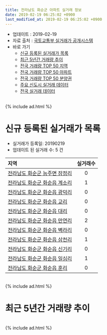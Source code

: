 ```yaml
---
title: 전라남도 화순군 아파트 실거래 정보
date: 2019-02-19 06:25:02 +0900
last_modified_at: 2019-02-19 06:25:02 +0900
---
```


* 업데이트 : 2019-02-19
* 자료 출처 : [국토교통부 실거래가 공개시스템](http://rt.molit.go.kr)
* 바로 가기
    * [신규 등록된 실거래가 목록](#신규-등록된-실거래가-목록)
    * [최근 5년간 거래량 추이](#최근-5년간-거래량-추이)
    * [전국 거래량 TOP 50 지역](https://inasie.github.io/apt-trade-info/최근-3개월-전국에서-가장-거래가-많이-발생한-지역)
    * [전국 거래량 TOP 50 아파트](https://inasie.github.io/apt-trade-info/최근-3개월-전국에서-가장-거래가-많이-발생한-아파트)
    * [전국 거래량 TOP 50 분양권](https://inasie.github.io/apt-trade-info/최근-3개월-전국에서-가장-거래가-많이-발생한-분양권)
    * [주요 신도시 실거래 데이터](https://inasie.github.io/apt-trade-info/주요-신도시)
    * [전국 실거래 데이터](https://inasie.github.io/apt-trade-info/전국)

<br>
{% include ad.html %}
<br>

# 신규 등록된 실거래가 목록
* 실거래가 등록일: 20190219
* 업데이트 된 실거래 수: 5 건


|지역|실거래수|
|:---|:---:|
|[전라남도 화순군 능주면 잠정리](https://inasie.github.io/apt-trade-info/전라남도-화순군-능주면-잠정리)|0|
|[전라남도 화순군 화순읍 계소리](https://inasie.github.io/apt-trade-info/전라남도-화순군-화순읍-계소리)|1|
|[전라남도 화순군 화순읍 광덕리](https://inasie.github.io/apt-trade-info/전라남도-화순군-화순읍-광덕리)|0|
|[전라남도 화순군 화순읍 교리](https://inasie.github.io/apt-trade-info/전라남도-화순군-화순읍-교리)|0|
|[전라남도 화순군 화순읍 대리](https://inasie.github.io/apt-trade-info/전라남도-화순군-화순읍-대리)|0|
|[전라남도 화순군 화순읍 만연리](https://inasie.github.io/apt-trade-info/전라남도-화순군-화순읍-만연리)|2|
|[전라남도 화순군 화순읍 벽라리](https://inasie.github.io/apt-trade-info/전라남도-화순군-화순읍-벽라리)|0|
|[전라남도 화순군 화순읍 삼천리](https://inasie.github.io/apt-trade-info/전라남도-화순군-화순읍-삼천리)|1|
|[전라남도 화순군 화순읍 신기리](https://inasie.github.io/apt-trade-info/전라남도-화순군-화순읍-신기리)|0|
|[전라남도 화순군 화순읍 일심리](https://inasie.github.io/apt-trade-info/전라남도-화순군-화순읍-일심리)|1|
|[전라남도 화순군 화순읍 훈리](https://inasie.github.io/apt-trade-info/전라남도-화순군-화순읍-훈리)|0|


<br>
{% include ad.html %}
<br>

# 최근 5년간 거래량 추이


<div style="width:100%;">
    <canvas id="deal_progress" height="200"></canvas>
</div>

<script>
new Chart(document.getElementById("deal_progress"), {
    type: 'line',
    data: {
        labels: ['201402','201403','201404','201405','201406','201407','201408','201409','201410','201411','201412','201501','201502','201503','201504','201505','201506','201507','201508','201509','201510','201511','201512','201601','201602','201603','201604','201605','201606','201607','201608','201609','201610','201611','201612','201701','201702','201703','201704','201705','201706','201707','201708','201709','201710','201711','201712','201801','201802','201803','201804','201805','201806','201807','201808','201809','201810','201811','201812','201901','201902'],
        datasets: [{
            label: '매매',
            pointRadius: 1,
            data: [50, 37, 35, 25, 26, 38, 39, 42, 68, 81, 51, 42, 47, 51, 86, 63, 30, 33, 27, 32, 64, 73, 48, 31, 32, 28, 40, 39, 31, 10, 25, 29, 35, 33, 27, 17, 24, 28, 25, 39, 42, 26, 31, 28, 28, 32, 28, 39, 26, 55, 53, 35, 32, 30, 35, 43, 58, 37, 60, 219, 25],
            borderColor: "rgba(255, 201, 14, 1)",
            backgroundColor: "rgba(255, 201, 14, 0.5)",
            fill: false,
            lineTension: 0
        },{
            label: '전월세',
            pointRadius: 1,
            data: [77, 79, 83, 61, 56, 62, 67, 57, 60, 75, 66, 60, 60, 87, 71, 62, 75, 71, 64, 69, 77, 84, 88, 75, 61, 107, 83, 89, 62, 55, 66, 71, 80, 97, 80, 80, 91, 95, 88, 79, 70, 69, 77, 61, 81, 88, 73, 77, 82, 83, 84, 76, 55, 57, 63, 57, 85, 75, 78, 61, 28],
            borderColor: "rgba(0, 141, 185, 1)",
            backgroundColor: "rgba(0, 141, 185, 0.5)",
            fill: false,
            lineTension: 0
        }
        ]
    },
    options: {
        responsive: true,
        title: {
            display: false
        },
        tooltips: {
            mode: 'index',
            intersect: false
        },
        hover: {
            mode: 'nearest',
            intersect: true
        },
        scales: {
            xAxes: [{
                display: true,
                scaleLabel: {
                    display: true,
                    labelString: '년/월'
                }
            }],
            yAxes: [{
                display: true,
                ticks: {
                    suggestedMin: 0,
                },
                scaleLabel: {
                    display: true,
                    labelString: '실거래 수'
                }
            }]
        }
    }
});

</script>


<br>
{% include ad.html %}
<br>

